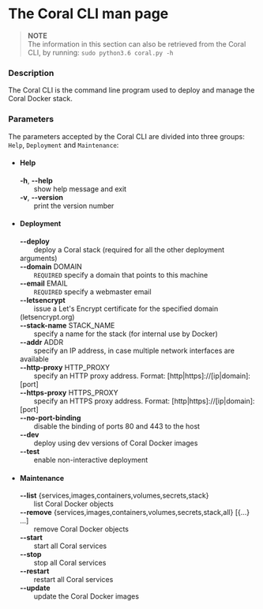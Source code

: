 # The Coral CLI man page

> **NOTE**  
The information in this section can also be retrieved from the Coral CLI, by running: `sudo python3.6 coral.py -h`

### **Description**
The Coral CLI is the command line program used to deploy and manage the Coral Docker stack.  

### **Parameters**
The parameters accepted by the Coral CLI are divided into three groups: `Help`, `Deployment` and `Maintenance`:

- #### Help
  **-h**, **--help**  
  &emsp;&emsp;show help message and exit  
  **-v**, **--version**  
  &emsp;&emsp;print the version number

- #### Deployment
  **--deploy**  
  &emsp;&emsp;deploy a Coral stack (required for all the other deployment arguments)  
  **--domain** DOMAIN  
  &emsp;&emsp;`REQUIRED` specify a domain that points to this machine  
  **--email** EMAIL  
  &emsp;&emsp;`REQUIRED` specify a webmaster email  
  **--letsencrypt**  
  &emsp;&emsp;issue a Let's Encrypt certificate for the specified domain (letsencrypt.org)  
  **--stack-name** STACK_NAME  
  &emsp;&emsp;specify a name for the stack (for internal use by Docker)  
  **--addr** ADDR  
  &emsp;&emsp;specify an IP address, in case multiple network interfaces are available  
  **--http-proxy** HTTP_PROXY  
  &emsp;&emsp;specify an HTTP proxy address. Format: [http|https]://[ip|domain]:[port]  
  **--https-proxy** HTTPS_PROXY  
  &emsp;&emsp;specify an HTTPS proxy address. Format: [http|https]://[ip|domain]:[port]  
  **--no-port-binding**  
  &emsp;&emsp;disable the binding of ports 80 and 443 to the host  
  **--dev**  
  &emsp;&emsp;deploy using dev versions of Coral Docker images  
  **--test**  
  &emsp;&emsp;enable non-interactive deployment  

- #### Maintenance
  **--list** {services,images,containers,volumes,secrets,stack}  
  &emsp;&emsp;list Coral Docker objects  
  **--remove** {services,images,containers,volumes,secrets,stack,all} [{...} ...]  
  &emsp;&emsp;remove Coral Docker objects  
  **--start**  
  &emsp;&emsp;start all Coral services  
  **--stop**  
  &emsp;&emsp;stop all Coral services  
  **--restart**  
  &emsp;&emsp;restart all Coral services  
  **--update**  
  &emsp;&emsp;update the Coral Docker images  
